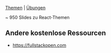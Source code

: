 [Themen](react-all-collection-topics-en.html) | [Übungen](https://github.com/marko-knoebl/slides/tree/master/exercises)

~ 950 Slides zu React-Themen

<!-- CONTENT-BELOW -->

## Andere kostenlose Ressourcen

- <https://fullstackopen.com>
